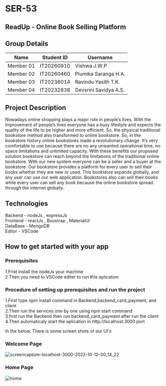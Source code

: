 
# SER-53
## ReadUp - Online Book Selling Platform 
## Group Details


| Name | Student ID | Username |
|--|--|--|
|Member 01 | IT20260910 |  Vishwa J.W.P |
| Member 02 | IT20260460 |  Piumika Saranga H.A. |
| Member 03 | IT20236014 | Ravindu Yasith T.K. |
| Member 04| IT20232838 | Devsrini Savidya A.S. |

## Project Description
Nowadays online shopping plays a major role in people’s lives. With the improvement of people’s lives everyone has a busy lifestyle and expects the quality of the life to be higher and more efficient. So, the physical traditional bookstore method also transformed to online bookstore. So, in the bookstore history online bookstores made a revolutionary change. It’s very comfortable to use because there are no any unwanted operational time, no space limitations and unlimited capacity. With these benefits our proposed solution bookstore can reach beyond the limitations of the traditional online bookstore. With our new system everyone can be a seller and a buyer at the bookstore. Our bookstore provides a platform for every user to sell their books whether they are new or used. This bookstore expands globally, and any user can use our web application. Bookstores also can sell their books while every user can sell any book because the online bookstore spread through the internet globally.

## Technologies
Backend - nodeJs , expressJs </br>
Frontend - reactJs , Boostrap , MaterialUi  </br>
DataBase - MongoDB  </br>
Editor - VSCode

## How to get started with your app

### Prerequisites
1.Frist install the nodeJs your machine </br>
2.Then you need to VSCode editer to run this aplication

### Procedure of setting up prerequisites and run the project

1.First type npm install command in Backend,backend_card_payment, and client  </br>
2.Then run the services one by one using npm start command </br>
3.first run the Backend then run backend_card_payment after run the client </br>
4.Then automaticaly start the aplication in http://localhost:3000 port  </br>


In the below, There is some screen shots of our UI's

### Welcome Page
![screencapture-localhost-3000-2022-10-12-00_14_22](https://user-images.githubusercontent.com/87310474/195175884-30e21de0-945a-4c50-8e0e-11a3813b7c69.png)

### Home Page
![home](https://user-images.githubusercontent.com/87310474/195198004-030b2be8-0571-426f-8a7e-38cb6287a5c5.png)







